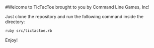 #Welcome to TicTacToe brought to you by Command Line Games, Inc!

Just clone the repository and run the following command inside the directory:

```bash
ruby src/tictactoe.rb
```

Enjoy!
